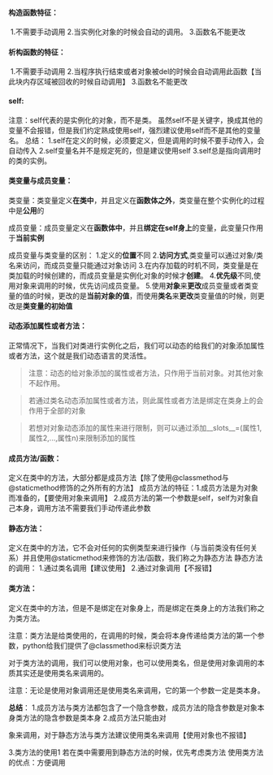 #### 构造函数特征：

​    1.不需要手动调用
    2.当实例化对象的时候会自动的调用。
    3.函数名不能更改

#### 析构函数的特征：

​    1.不需要手动调用
    2.当程序执行结束或者对象被del的时候会自动调用此函数【当此块内存区域被回收的时候自动调用】
    3.函数名不能更改

#### self:

注意：self代表的是实例化的对象，而不是类。
虽然self不是关键字，换成其他的变量不会报错，但是我们约定熟成使用self，强烈建议使用self而不是其他的变量名。
总结：
1.self在定义的时候，必须要定义，但是调用的时候不要手动传入，会自动传入
2.self变量名并不是规定死的，但是建议使用self
3.self总是指向调用时的类的实例。

#### 类变量与成员变量：

类变量：类变量定义**在类中**，并且定义在**函数体之外**，类变量在整个实例化的过程中是**公用**的

成员变量：成员变量定义在**函数体中**，并且**绑定在self身上**的变量，此变量只作用于**当前实例**

成员变量与类变量的区别：
1.定义的**位置**不同
2.**访问方式**,类变量可以通过对象/类名来访问，而成员变量只能通过对象访问
3.在内存加载的时机不同，类变量是在类加载的时候创建的，而成员变量是实例化对象的时候才**创建**。
4.**优先级**不同,使用对象来调用的时候，优先访问成员变量。
5.使用**对象**来**更改**成员变量或者类变量的值的时候，更改的是**当前对象的值**，而使用**类名**来**更改**类变量值的时候，则更改是**类变量的初始值**

#### 动态添加属性或者方法：

正常情况下，当我们对类进行实例化之后，我们可以动态的给我们的对象添加属性或者方法，这个就是我们动态语言的灵活性。

> 注意：动态的给对象添加的属性或者方法，只作用于当前对象。对其他对象不起作用。

> 若通过类名动态添加属性或者方法，则此属性或者方法是绑定在类身上的会作用于全部的对象

> 若想对对象动态添加的属性来进行限制，则可以通过添加__slots__=(属性1,属性2,...,属性n)来限制添加的属性

#### 成员方法/函数：

定义在类中的方法，大部分都是成员方法【除了使用@classmethod与@staticmethod修饰的之外所有的方法】
成员方法的特征：1.成员方法是为对象而准备的，【要使用对象来调用】
2.成员方法的第一个参数是self，self为对象自己本身，调用方法不需要我们手动传递此参数

#### 静态方法：

定义在类中的方法，它不会对任何的实例类型来进行操作（与当前类没有任何关系）并且使用@staticmethod来修饰的方法/函数，我们称之为静态方法
静态方法的调用：
1.通过类名调用【建议使用】
2.通过对象调用【不报错】

#### 类方法：

定义在类中的方法，但是不是绑定在对象身上，而是绑定在类身上的方法我们称之为类方法。

注意：类方法是给类使用的，在调用的时候，类会将本身传递给类方法的第一个参数，python给我们提供了@classmethod来标识类方法

对于类方法的调用，我们可以使用对象，也可以使用类名，但是使用对象调用的本质其实还是使用类名来调用的。

注意：无论是使用对象调用还是使用类名来调用，它的第一个参数一定是类本身。

**总结**：
1.成员方法与类方法都包含了一个隐含参数，成员方法的隐含参数是对象本身类方法的隐含参数是类本身
2.成员方法只能由对

象来调用，对于静态方法与类方法建议使用类名来调用【使用对象也不报错】

3.类方法的使用1
若在类中需要用到静态方法的时候，优先考虑类方法
使用类方法的优点：方便调用